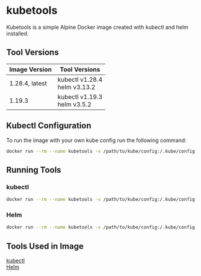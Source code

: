 # kubetools

Kubetools is a simple Alpine Docker image created with kubectl and helm installed.

## Tool Versions

| Image Version  | Tool Versions |
| -------------- | ------------- |
| 1.28.4, latest | kubectl v1.28.4<br>helm v3.13.2 |
| 1.19.3 | kubectl v1.19.3<br>helm v3.5.2 |

## Kubectl Configuration

To run the image with your own kube config run the following command:

```bash
docker run --rm --name kubetools -v /path/to/kube/config:/.kube/config teknand/kubetools:latest
```

## Running Tools

### kubectl

```bash
docker run --rm --name kubetools -v /path/to/kube/config:/.kube/config teknand/kubetools:latest kubectl version
```

### Helm

```bash
docker run --rm --name kubetools -v /path/to/kube/config:/.kube/config teknand/kubetools:latest helm version
```

## Tools Used in Image

[kubectl](https://kubernetes.io/docs/reference/kubectl/overview/)<br>
[Helm](https://helm.sh/)
